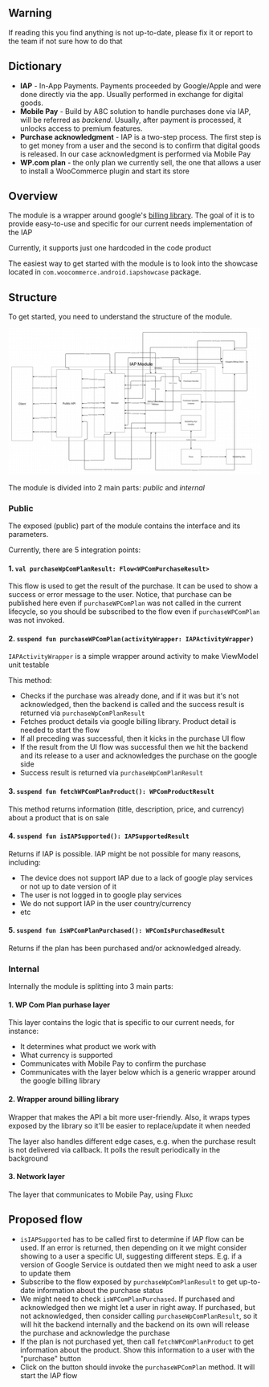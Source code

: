 ## Warning
If reading this you find anything is not up-to-date, please fix it or report to the team if not sure how to do that

## Dictionary
* **IAP** - In-App Payments. Payments proceeded by Google/Apple and were done directly via the app. Usually performed in exchange for digital goods.
* **Mobile Pay** - Build by A8C solution to handle purchases done via IAP, will be referred as *backend*. Usually, after payment is processed, it unlocks access to premium features.
* **Purchase acknowledgment** - IAP is a two-step process. The first step is to get money from a user and the second is to confirm that digital goods is released. In our case acknowledgment is performed via Mobile Pay
* **WP.com plan** - the only plan we currently sell, the one that allows a user to install a WooCommerce plugin and start its store

## Overview
The module is a wrapper around google's [billing library](https://developer.android.com/google/play/billing/integrate).
The goal of it is to provide easy-to-use and specific for our current needs implementation of the IAP

Currently, it supports just one hardcoded in the code product

The easiest way to get started with the module is to look into the showcase located in `com.woocommerce.android.iapshowcase` package.

## Structure
To get started, you need to understand the structure of the module.

![test](/docs/images/iap-module-diagram.webp)

The module is divided into 2 main parts: *public* and *internal*

### Public
The exposed (public) part of the module contains the interface and its parameters.

Currently, there are 5 integration points:

#### 1. `val purchaseWpComPlanResult: Flow<WPComPurchaseResult>`

This flow is used to get the result of the purchase. It can be used to show a success or error message to the user.
Notice, that purchase can be published here even if `purchaseWPComPlan` was not called in the current lifecycle, so you should be subscribed to the flow even if `purchaseWPComPlan` was not invoked.

#### 2. `suspend fun purchaseWPComPlan(activityWrapper: IAPActivityWrapper)`

`IAPActivityWrapper` is a simple wrapper around activity to make ViewModel unit testable

This method:
* Checks if the purchase was already done, and if it was but it's not acknowledged, then the backend is called and the success result is returned via `purchaseWpComPlanResult`
* Fetches product details via google billing library. Product detail is needed to start the flow
* If all preceding was successful, then it kicks in the purchase UI flow
* If the result from the UI flow was successful then we hit the backend and its release to a user and acknowledges the purchase on the google side
* Success result is returned via `purchaseWpComPlanResult`

#### 3. `suspend fun fetchWPComPlanProduct(): WPComProductResult`

This method returns information (title, description, price, and currency) about a product that is on sale

#### 4. `suspend fun isIAPSupported(): IAPSupportedResult`

Returns if IAP is possible. IAP might be not possible for many reasons, including:
* The device does not support IAP due to a lack of google play services or not up to date version of it
* The user is not logged in to google play services
* We do not support IAP in the user country/currency
* etc


#### 5. `suspend fun isWPComPlanPurchased(): WPComIsPurchasedResult`

Returns if the plan has been purchased and/or acknowledged already.

### Internal

Internally the module is splitting into 3 main parts:
#### 1. WP Com Plan purhase layer

This layer contains the logic that is specific to our current needs, for instance:
* It determines what product we work with
* What currency is supported
* Communicates with Mobile Pay to confirm the purchase
* Communicates with the layer below which is a generic wrapper around the google billing library

#### 2. Wrapper around billing library
Wrapper that makes the API a bit more user-friendly. Also, it wraps types exposed by the library so it'll be easier to replace/update it when needed

The layer also handles different edge cases, e.g. when the purchase result is not delivered via callback. It polls the result periodically in the background

#### 3. Network layer
The layer that communicates to Mobile Pay, using Fluxc

## Proposed flow

* `isIAPSupported` has to be called first to determine if IAP flow can be used. If an error is returned, then depending on it we might consider showing to a user a specific UI, suggesting different steps. E.g. if a version of Google Service is outdated then we might need to ask a user to update them
* Subscribe to the flow exposed by `purchaseWpComPlanResult` to get up-to-date information about the purchase status
* We might need to check `isWPComPlanPurchased`. If purchased and acknowledged then we might let a user in right away. If purchased, but not acknowledged, then consider calling `purchaseWpComPlanResult`, so it will hit the backend internally and the backend on its own will release the purchase and acknowledge the purchase
* If the plan is not purchased yet, then call `fetchWPComPlanProduct` to get information about the product. Show this information to a user with the "purchase" button
* Click on the button should invoke the `purchaseWPComPlan` method. It will start the IAP flow
